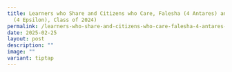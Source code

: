 ```yaml
---
title: Learners who Share and Citizens who Care, Falesha (4 Antares) and Shawki
  (4 Epsilon), Class of 2024)
permalink: /learners-who-share-and-citizens-who-care-falesha-4-antares-and-shawki-4-epsilon-class-of-2024/
date: 2025-02-25
layout: post
description: ""
image: ""
variant: tiptap
---
```

